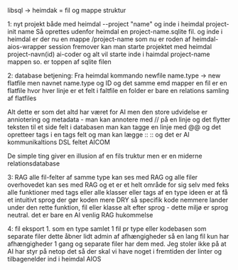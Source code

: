 libsql -> heimdak = fil og mappe struktur

1: nyt projekt både med heimdal --project "name" og inde i heimdal project-init name 
Så oprettes udenfor heimdal en project-name.sqlite fil. og inde i heimdal er der nu en mappe /project-name som nu er roden af heimdal-aios-wrapper session 
fremover kan man starte projektet med heimdal project-navn(id) ai-coder og alt vil starte inde i haimdal project-name mappen so. er toppen af sqlite filen 

2: database betjening: Fra heimdal kommando newfile name.type -> new flatfile men navnet name.type og ID og det samme emd mapper en fil er en flatfile hvor hver linje er et felt i faltfile en folder er bare en relations samling af flatfiles 

Alt dette er som det altd har været for AI men den store udvidelse er anniotering og metadata - man kan annotere med // på en linje og det flytter teksten til et side felt i databasen man kan tagge en linje med @@ og det opretteer tags i en tags felt og man kan lægge :: :: og det er AI kommunikaltions DSL feltet AICOM 

De simple ting giver en illusion af en fils truktur men er en miderne relationsdatabase 

3: RAG alle fil-felter af samme type kan ses med RAG og alle filer overhovedet kan ses med RAG og et er et helt område for sig selv med feks alle funktioner med tags eller alle klasser eller tags af en type ideen er at få et intuitivt sprog der gør koden mere DRY så specifik kode nemmere lander under den rette funktion, fil eller klasse alt efter sprog - dette miljø er sprog neutral. det er bare en AI venlig RAG hukommelse 

4: fil eksport 1. som en type samlet 1 fil pr type eller kodebasen som separate filer dette åbner lidt admin af afhængigheder så en lang fil kun har afhængigheder 1 gang og separate filer har dem med. Jeg stoler ikke på at AI har styr på netop det så der skal vi have noget i fremtiden der linter og tilbagenelder ind i heimdal AIOS 
